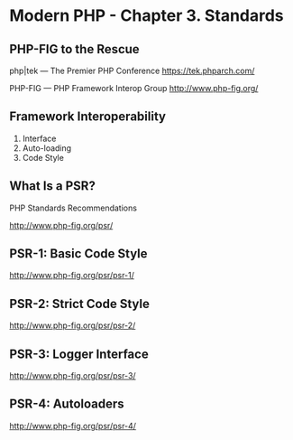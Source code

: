 # Modern PHP - Chapter 3. Standards

## PHP-FIG to the Rescue

php|tek — The Premier PHP Conference https://tek.phparch.com/

PHP-FIG — PHP Framework Interop Group http://www.php-fig.org/

## Framework Interoperability

1. Interface
2. Auto-loading
3. Code Style

## What Is a PSR?

PHP Standards Recommendations

http://www.php-fig.org/psr/

## PSR-1: Basic Code Style

http://www.php-fig.org/psr/psr-1/

## PSR-2: Strict Code Style

http://www.php-fig.org/psr/psr-2/

## PSR-3: Logger Interface

http://www.php-fig.org/psr/psr-3/

## PSR-4: Autoloaders

http://www.php-fig.org/psr/psr-4/


